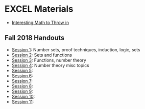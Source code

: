 # EXCEL Materials

- [Interesting Math to Throw in](InterestingMath.md)

## Fall 2018 Handouts

- [Session 1](F18-handouts/1.pdf): Number sets, proof techniques, induction, logic, sets
- [Session 2](F18-handouts/2.pdf): Sets and functions
- [Session 3](F18-handouts/3.pdf): Functions, number theory
- [Session 4](F18-handouts/4.pdf): Number theory misc topics
- [Session 5](F18-handouts/5.pdf):
- [Session 6](F18-handouts/6.pdf):
- [Session 7](F18-handouts/7.pdf):
- [Session 8](F18-handouts/8.pdf):
- [Session 9](F18-handouts/9.pdf):
- [Session 10](F18-handouts/10.pdf):
- [Session 11](F18-handouts/11.pdf):
